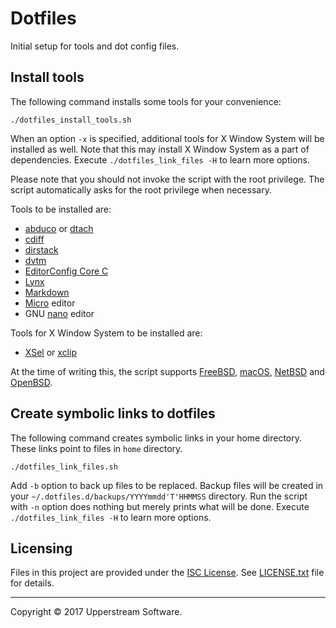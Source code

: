 # Dotfiles

Initial setup for tools and dot config files.


## Install tools

The following command installs some tools for your convenience:

    ./dotfiles_install_tools.sh

When an option `-x` is specified, additional tools for X Window System
will be installed as well.  Note that this may install X Window System
as a part of dependencies.
Execute `./dotfiles_link_files -H` to learn more options.

Please note that you should not invoke the script with the root
privilege.  The script automatically asks for the root privilege when
necessary.

Tools to be installed are:

* [abduco][] or [dtach][]
* [cdiff][]
* [dirstack][]
* [dvtm][]
* [EditorConfig Core C][]
* [Lynx][]
* [Markdown][]
* [Micro][] editor
* GNU [nano][] editor

Tools for X Window System to be installed are:

* [XSel][] or [xclip][]

At the time of writing this, the script supports [FreeBSD][],
[macOS][], [NetBSD][] and [OpenBSD][].

[abduco]: http://www.brain-dump.org/projects/abduco/
    "abduco || a tool for session [at|de]tach support"
[cdiff]: https://github.com/ymattw/cdiff
    "ymattw/cdiff: View colored, incremental diff in workspace or from stdin with side by side and auto pager support"
[dirstack]: https://bitbucket.org/upperstream/dirstack
    "upperstream / dirstack   &mdash; Bitbucket"
[dtach]: http://dtach.sourceforge.net/ "dtach"
[dvtm]: http://www.brain-dump.org/projects/dvtm/
    "dvtm || dynamic virtual terminal manager"
[EditorConfig Core C]:
    https://github.com/editorconfig/editorconfig-core-c
[FreeBSD]: https://www.freebsd.org/ "The FreeBSD Project"
[Lynx]: http://lynx.invisible-island.net/
    "LYNX &ndash; The Text Web-Browser"
[macOS]: https://www.apple.com/lae/macos/high-sierra/
    "macOS High Sierra - Apple"
[Markdown]: https://daringfireball.net/projects/markdown/
    "Daring Fireball: Markdown"
[Micro]: https://micro-editor.github.io/ "Micro - Home"
[nano]: https://www.nano-editor.org/ "GNU nano"
[NetBSD]: https://www.netbsd.org/ "The NetBSD Project"
[OpenBSD]: https://www.openbsd.org/ "OpenBSD"
[xclip]: https://github.com/astrand/xclip
    "astrand/xclip: Command line interface to the X11 clipboard"
[XSel]: http://www.kfish.org/software/xsel/ "XSel by Conrad Parker"


## Create symbolic links to dotfiles

The following command creates symbolic links in your home directory.
These links point to files in `home` directory.

    ./dotfiles_link_files.sh

Add `-b` option to back up files to be replaced.  Backup files will be
created in your `~/.dotfiles.d/backups/YYYYmmdd'T'HHMMSS` directory.
Run the script with `-n` option does nothing but merely prints what
will be done.
Execute `./dotfiles_link_files -H` to learn more options.


## Licensing

Files in this project are provided under the [ISC License][].
See [LICENSE.txt](LICENSE.txt) file for details.

[ISC License]:
    http://www.isc.org/downloads/software-support-policy/isc-license

- - -

Copyright &copy; 2017 Upperstream Software.
